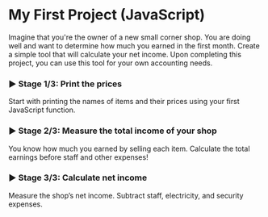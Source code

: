 # My First Project (JavaScript)

Imagine that you're the owner of a new small corner shop. You are doing well and want to determine how much you earned in the first month. Create a simple tool that will calculate your net income.
Upon completing this project, you can use this tool for your own accounting needs.

### ▶️ Stage 1/3: Print the prices

Start with printing the names of items and their prices using your first JavaScript function.

### ▶️ Stage 2/3: Measure the total income of your shop

You know how much you earned by selling each item. Calculate the total earnings before staff and other expenses!

### ▶️ Stage 3/3: Calculate net income

Measure the shop’s net income. Subtract staff, electricity, and security expenses.